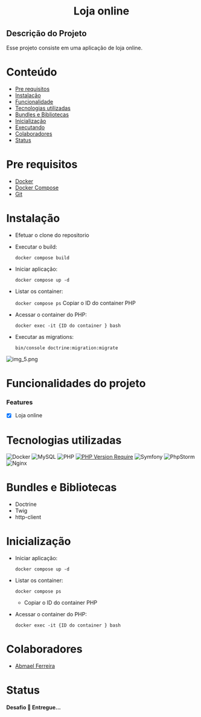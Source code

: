 
<h1 align="center"> Loja online </h1>

## Descrição do Projeto
<p align="jutify">Esse projeto consiste em uma aplicação  de loja online.</p>




Conteúdo
=================

<!--ts-->
* [Pre requisitos](#pre-requisitos)
* [Instalação](#instalação)
* [Funcionalidade](#funcionalidades-do-projeto)
* [Tecnologias utilizadas](#tecnologias-utilizadas)
* [Bundles e Bibliotecas](#bundles-e-bibliotecas)
* [Inicialização](#inicialização)
* [Executando](#executando-)
* [Colaboradores](#colaboradores)
* [Status](#status)




Pre requisitos
============

* <a href="https://www.docker.com/">Docker</a>
* <a href="https://docs.docker.com/compose/">Docker Compose</a>
* <a href="https://git-scm.com/">Git</a>

Instalação
============



* Efetuar  o clone do repositorio

* Executar o build:

  ``docker compose build``

* Iniciar aplicação:

  ``docker compose up -d``


* Listar os container:

  ``docker compose ps``
  Copiar o ID do container PHP


* Acessar o container do PHP:

  ``docker exec -it {ID do container } bash``

* Executar as migrations:

  ``bin/console doctrine:migration:migrate``


![img_5.png](img_5.png)

Funcionalidades do projeto
============
### Features

- [x] Loja online


Tecnologias utilizadas
============
![Docker](https://img.shields.io/badge/docker-%230db7ed.svg?style=for-the-badge&logo=docker&logoColor=white)
![MySQL](https://img.shields.io/badge/mysql-%2300f.svg?style=for-the-badge&logo=mysql&logoColor=white)
![PHP](https://img.shields.io/badge/php-%23777BB4.svg?style=for-the-badge&logo=php&logoColor=white)
[![PHP Version Require](http://poser.pugx.org/phpunit/phpunit/require/php)](https://packagist.org/packages/phpunit/phpunit)
![Symfony](https://img.shields.io/badge/symfony-%23000000.svg?style=for-the-badge&logo=symfony&logoColor=white)
![PhpStorm](https://img.shields.io/badge/phpstorm-143?style=for-the-badge&logo=phpstorm&logoColor=black&color=black&labelColor=darkorchid)
![Nginx](https://img.shields.io/badge/nginx-%23009639.svg?style=for-the-badge&logo=nginx&logoColor=white)

Bundles e Bibliotecas
============
* Doctrine
* Twig
* http-client

Inicialização
============


* Iniciar aplicação:

  ``docker compose up -d``

* Listar os container:

  ``docker compose ps``
    * Copiar o ID do container PHP

* Acessar o container do PHP:

  ``docker exec -it {ID do container } bash``

Colaboradores
============

* <a href="https://github.com/AbmaelFerreira"> Abmael Ferreira</a>



Status
============

<h4 align="left"> 
	  Desafio  🚀 Entregue...  
</h4>